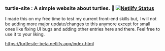 ### turtle-site : A simple website about turtles. 🐢 [![Netlify Status](https://api.netlify.com/api/v1/badges/343e5b1e-739d-4be6-b1ef-e7a8e6168152/deploy-status)](https://app.netlify.com/sites/turtlesite-beta/deploys)

I made this on my free time to test my current front-end skills but, I will not be adding more major update/changes to this anymore except for small ones like fixing UI bugs and adding other entries here and there. Feel free to use it to your liking.

https://turtlesite-beta.netlify.app/index.html
